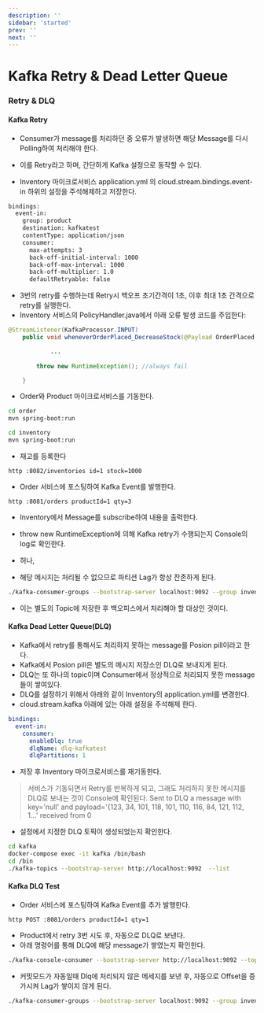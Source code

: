 ```yaml
---
description: ''
sidebar: 'started'
prev: ''
next: ''
---
```


# Kafka Retry & Dead Letter Queue 

### Retry & DLQ 

#### Kafka Retry 

- Consumer가 message를 처리하던 중 오류가 발생하면 해당 Message를 다시 Polling하여 처리해야 한다. 
- 이를 Retry라고 하며, 간단하게 Kafka 설정으로 동작할 수 있다. 

- Inventory 마이크로서비스 application.yml 의 cloud.stream.bindings.event-in 하위의 설정을 주석해제하고 저장한다.
```sh
bindings:
  event-in:
    group: product
    destination: kafkatest
    contentType: application/json
    consumer:
      max-attempts: 3
      back-off-initial-interval: 1000
      back-off-max-interval: 1000
      back-off-multiplier: 1.0
      defaultRetryable: false  
```

- 3번의 retry를 수행하는데 Retry시 백오프 초기간격이 1초, 이후 최대 1초 간격으로 retry를 실행한다. 
- Inventory 서비스의 PolicyHandler.java에서 아래 오류 발생 코드를 주입한다: 

```java
@StreamListener(KafkaProcessor.INPUT)
    public void wheneverOrderPlaced_DecreaseStock(@Payload OrderPlaced orderPlaced) {

			...
				
        throw new RuntimeException(); //always fail

    }
```

- Order와 Product 마이크로서비스를 기동한다.
```bash
cd order
mvn spring-boot:run
```
```bash
cd inventory
mvn spring-boot:run
```

- 재고를 등록한다
```
http :8082/inventories id=1 stock=1000
```
- Order 서비스에 포스팅하여 Kafka Event를 발행한다.
```
http :8081/orders productId=1 qty=3
```

- Inventory에서 Message를 subscribe하여 내용을 출력한다. 
- throw new RuntimeException에 의해 Kafka retry가 수행되는지 Console의 log로 확인한다.

- 허나, 
- 해당 메시지는 처리될 수 없으므로 파티션 Lag가 항상 잔존하게 된다.
```sh
./kafka-consumer-groups --bootstrap-server localhost:9092 --group inventory --describe
```
- 이는 별도의 Topic에 저장한 후 백오피스에서 처리해야 할 대상인 것이다. 

#### Kafka Dead Letter Queue(DLQ)

- Kafka에서 retry를 통해서도 처리하지 못하는 message를 Posion pill이라고 한다.
- Kafka에서 Posion pill은 별도의 메시지 저장소인 DLQ로 보내지게 된다. 
- DLQ는 또 하나의 topic이며 Consumer에서 정상적으로 처리되지 못한 message들이 쌓여있다. 
- DLQ를 설정하기 위해서 아래와 같이 Inventory의 application.yml를 변경한다. 
- cloud.stream.kafka 아래에 있는 아래 설정을 주석해제 한다. 
```yaml
bindings:
  event-in:
    consumer:
      enableDlq: true
      dlqName: dlq-kafkatest
      dlqPartitions: 1
```

- 저장 후 Inventory 마이크로서비스를 재기동한다.

> 서비스가 기동되면서 Retry를 반복하게 되고, 그래도 처리하지 못한 메시지를 DLQ로 보내는 것이 Console에 확인된다.
> Sent to DLQ  a message with key='null' and payload='{123, 34, 101, 118, 101, 110, 116, 84, 121, 112, 1...' received from 0

- 설정에서 지정한 DLQ 토픽이 생성되었는지 확인한다.
```sh
cd kafka
docker-compose exec -it kafka /bin/bash
cd /bin
./kafka-topics --bootstrap-server http://localhost:9092  --list
```

#### Kafka DLQ Test

- Order 서비스에 포스팅하여 Kafka Event를 추가 발행한다.
```
http POST :8081/orders productId=1 qty=1
```
- Product에서 retry 3번 시도 후, 자동으로 DLQ로 보낸다. 
- 아래 명령어를 통해 DLQ에 해당 message가 쌓였는지 확인한다. 
```sh
./kafka-console-consumer --bootstrap-server http://localhost:9092 --topic dlq-kafkatest --from-beginning
```
- 커밋모드가 자동일때 Dlq에 처리되지 않은 메세지를 보낸 후, 자동으로 Offset을 증가시켜 Lag가 쌓이지 않게 된다.
```sh
./kafka-consumer-groups --bootstrap-server localhost:9092 --group inventory --describe
```